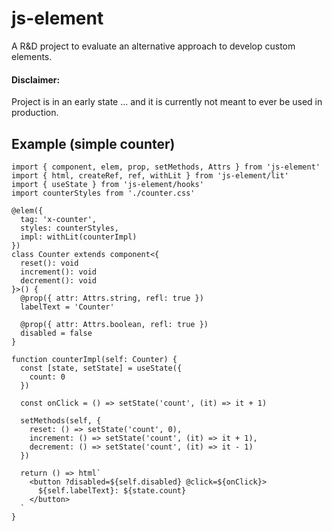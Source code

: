# js-element

A R&D project to evaluate an alternative approach to develop custom elements.

#### Disclaimer:

Project is in an early state ...
and it is currently not meant to ever be used in production.

## Example (simple counter)

```tsx
import { component, elem, prop, setMethods, Attrs } from 'js-element'
import { html, createRef, ref, withLit } from 'js-element/lit'
import { useState } from 'js-element/hooks'
import counterStyles from './counter.css'

@elem({
  tag: 'x-counter',
  styles: counterStyles,
  impl: withLit(counterImpl)
})
class Counter extends component<{
  reset(): void
  increment(): void
  decrement(): void
}>() {
  @prop({ attr: Attrs.string, refl: true })
  labelText = 'Counter'

  @prop({ attr: Attrs.boolean, refl: true })
  disabled = false
}

function counterImpl(self: Counter) {
  const [state, setState] = useState({
    count: 0
  })

  const onClick = () => setState('count', (it) => it + 1)

  setMethods(self, {
    reset: () => setState('count', 0),
    increment: () => setState('count', (it) => it + 1),
    decrement: () => setState('count', (it) => it - 1)
  })

  return () => html`
    <button ?disabled=${self.disabled} @click=${onClick}>
      ${self.labelText}: ${state.count}
    </button>
  `
}
```

